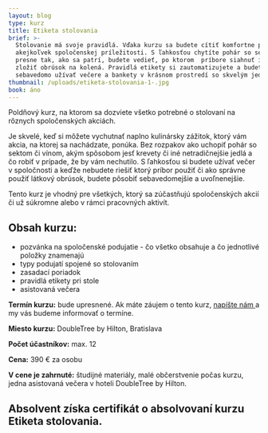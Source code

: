 ```yaml
---
layout: blog
type: kurz
title: Etiketa stolovania
brief: >-
  Stolovanie má svoje pravidlá. Vďaka kurzu sa budete cítiť komfortne pri
  akejkoľvek spoločenskej príležitosti. S ľahkosťou chytíte pohár so sektom
  presne tak, ako sa patrí, budete vedieť, po ktorom  príbore siahnuť i ako
  zložiť obrúsok na kolená. Pravidlá etikety si zautomatizujete a budete si
  sebavedomo užívať večere a bankety v krásnom prostredí so skvelým jedlom.
thumbnail: /uploads/etiketa-stolovania-1-.jpg
book: áno
---
```

Poldňový kurz, na ktorom sa dozviete všetko potrebné o stolovaní na rôznych spoločenských akciách. 

Je skvelé, keď si môžete vychutnať naplno kulinársky zážitok, ktorý vám akcia, na ktorej sa nachádzate, ponúka. Bez rozpakov ako uchopiť pohár so sektom či vínom, akým spôsobom jesť krevety či iné netradičnejšie jedlá a čo robiť v prípade, že by vám nechutilo. S ľahkosťou si budete užívať večer v spoločnosti a keďže nebudete riešiť ktorý príbor použiť či ako správne použiť látkový obrúsok, budete pôsobiť sebavedomejšie a uvoľnenejšie. 

Tento kurz je vhodný pre všetkých, ktorý sa zúčastňujú spoločenských akcií či už súkromne alebo v rámci pracovných aktivít.

## Obsah kurzu:

* pozvánka na spoločenské podujatie - čo všetko obsahuje a čo jednotlivé položky znamenajú
* typy podujatí spojené so stolovaním
* zasadací poriadok
* pravidlá etikety pri stole
* asistovaná večera 

**Termín kurzu:** bude upresnené. Ak máte záujem o tento kurz, [napíšte nám ](https://www.mariagalikova.sk/kontakt/)a my vás budeme informovať o termíne.

**Miesto kurzu:** DoubleTree by Hilton, Bratislava

**Počet účastníkov:** max. 12

**Cena:** 390 € za osobu

**V cene je zahrnuté:** študijné materiály, malé občerstvenie počas kurzu, jedna asistovaná večera v hoteli DoubleTree by Hilton.

## **Absolvent získa certifikát o absolvovaní kurzu Etiketa stolovania.**
